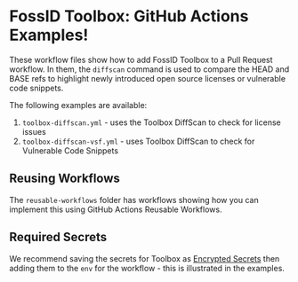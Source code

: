 # FossID Toolbox: GitHub Actions Examples!

These workflow files show how to add FossID Toolbox to a Pull Request workflow. In them, the `diffscan` command is used to compare the HEAD and BASE refs to highlight newly introduced open source licenses or vulnerable code snippets. 

The following examples are available:

1. `toolbox-diffscan.yml` - uses the Toolbox DiffScan to check for license issues
2. `toolbox-diffscan-vsf.yml` - uses Toolbox DiffScan to check for Vulnerable Code Snippets

## Reusing Workflows

The `reusable-workflows` folder has workflows showing how you can implement this using GitHub Actions Reusable Workflows.

## Required Secrets 

We recommend saving the secrets for Toolbox as [Encrypted Secrets](https://docs.github.com/en/actions/security-guides/encrypted-secrets) then adding them to the `env` for the workflow - this is illustrated in the examples.